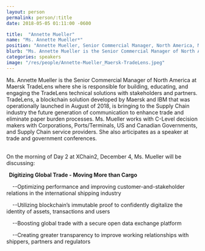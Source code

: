 ```yaml
---
layout: person
permalink: person/:title
date: 2018-05-05 01:11:00 -0600

title:  "Annette Mueller"
name: "Ms. Annette Mueller*"
position: "Annette Mueller, Senior Commercial Manager, North America, Maersk TradeLens"
blurb: "Ms. Annette Mueller is the Senior Commercial Manager of North America at Maersk TradeLens"
categories: speakers
image: "/res/people/Annette-Mueller_Maersk-TradeLens.jpeg"
---
```

Ms. Annette Mueller is the Senior Commercial Manager of North America at Maersk TradeLens where she is responsible for building, educating, and engaging the TradeLens technical solutions with stakeholders and partners. TradeLens, a blockchain solution developed by Maersk and IBM that was operationally launched in August of 2018, is bringing to the Supply Chain industry the future generation of communication to enhance trade and eliminate paper burden processes. Ms. Mueller works with C-Level decision makers with Corporations, Ports/Terminals, US and Canadian Governments, and Supply Chain service providers. She also articipates as a speaker at trade and government conferences.

<br>
On the morning of Day 2 at XChain2, December 4, Ms. Mueller will be discussing:

<br>
<p><b> &nbsp; Digitizing Global Trade - Moving More than Cargo</b></p>

<p> &nbsp; &nbsp; --Optimizing performance and improving customer-and-stakeholder relations in the international shipping industry</p>
<p> &nbsp; &nbsp; --Utilizing blockchain’s immutable proof to confidently digitalize the identity of assets, transactions and users</p>
<p> &nbsp; &nbsp; --Boosting global trade with a secure open data exchange platform</p>
<p> &nbsp; &nbsp; --Creating greater transparency to improve working relationships with shippers, partners and regulators</p>
